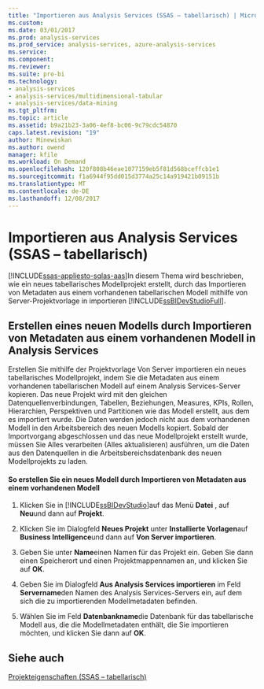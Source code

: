 ```yaml
---
title: "Importieren aus Analysis Services (SSAS – tabellarisch) | Microsoft Docs"
ms.custom: 
ms.date: 03/01/2017
ms.prod: analysis-services
ms.prod_service: analysis-services, azure-analysis-services
ms.service: 
ms.component: 
ms.reviewer: 
ms.suite: pro-bi
ms.technology:
- analysis-services
- analysis-services/multidimensional-tabular
- analysis-services/data-mining
ms.tgt_pltfrm: 
ms.topic: article
ms.assetid: b9a21b23-3a06-4ef8-bc06-9c79cdc54870
caps.latest.revision: "19"
author: Minewiskan
ms.author: owend
manager: kfile
ms.workload: On Demand
ms.openlocfilehash: 120f808b46eae1077159eb5f81d568bceffcb1e1
ms.sourcegitcommit: f1a6944f95dd015d3774a25c14a919421b09151b
ms.translationtype: MT
ms.contentlocale: de-DE
ms.lasthandoff: 12/08/2017
---
```

# <a name="import-from-analysis-services-ssas-tabular"></a>Importieren aus Analysis Services (SSAS – tabellarisch)
[!INCLUDE[ssas-appliesto-sqlas-aas](../../includes/ssas-appliesto-sqlas-aas.md)]In diesem Thema wird beschrieben, wie ein neues tabellarisches Modellprojekt erstellt, durch das Importieren von Metadaten aus einem vorhandenen tabellarischen Modell mithilfe von Server-Projektvorlage in importieren [!INCLUDE[ssBIDevStudioFull](../../includes/ssbidevstudiofull-md.md)].  
  
## <a name="create-a-new-model-by-importing-metadata-from-an-existing-model-in-analysis-services"></a>Erstellen eines neuen Modells durch Importieren von Metadaten aus einem vorhandenen Modell in Analysis Services  
 Erstellen Sie mithilfe der Projektvorlage Von Server importieren ein neues tabellarisches Modellprojekt, indem Sie die Metadaten aus einem vorhandenen tabellarischen Modell auf einem Analysis Services-Server kopieren. Das neue Projekt wird mit den gleichen Datenquellenverbindungen, Tabellen, Beziehungen, Measures, KPIs, Rollen, Hierarchien, Perspektiven und Partitionen wie das Modell erstellt, aus dem es importiert wurde. Die Daten werden jedoch nicht aus dem vorhandenen Modell in den Arbeitsbereich des neuen Modells kopiert. Sobald der Importvorgang abgeschlossen und das neue Modellprojekt erstellt wurde, müssen Sie Alles verarbeiten (Alles aktualisieren) ausführen, um die Daten aus den Datenquellen in die Arbeitsbereichsdatenbank des neuen Modellprojekts zu laden.  
  
#### <a name="to-create-a-new-model-by-importing-metadata-from-an-existing-model"></a>So erstellen Sie ein neues Modell durch Importieren von Metadaten aus einem vorhandenen Modell  
  
1.  Klicken Sie in [!INCLUDE[ssBIDevStudio](../../includes/ssbidevstudio-md.md)]auf das Menü **Datei** , auf **Neu**und dann auf **Projekt**.  
  
2.  Klicken Sie im Dialogfeld **Neues Projekt** unter **Installierte Vorlagen**auf **Business Intelligence**und dann auf **Von Server importieren**.  
  
3.  Geben Sie unter **Name**einen Namen für das Projekt ein. Geben Sie dann einen Speicherort und einen Projektmappennamen an, und klicken Sie auf **OK**.  
  
4.  Geben Sie im Dialogfeld **Aus Analysis Services importieren** im Feld **Servername**den Namen des Analysis Services-Servers ein, auf dem sich die zu importierenden Modellmetadaten befinden.  
  
5.  Wählen Sie im Feld **Datenbankname**die Datenbank für das tabellarische Modell aus, die die Modellmetadaten enthält, die Sie importieren möchten, und klicken Sie dann auf **OK**.  
  
## <a name="see-also"></a>Siehe auch  
 [Projekteigenschaften &#40;SSAS – tabellarisch&#41;](../../analysis-services/tabular-models/project-properties-ssas-tabular.md)  
  
  
